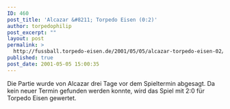```yaml
---
ID: 460
post_title: 'Alcazar &#8211; Torpedo Eisen (0:2)'
author: torpedophilip
post_excerpt: ""
layout: post
permalink: >
  http://fussball.torpedo-eisen.de/2001/05/05/alcazar-torpedo-eisen-02/
published: true
post_date: 2001-05-05 15:00:35
---
```

Die Partie wurde von Alcazar drei Tage vor dem Spieltermin abgesagt. Da kein neuer Termin gefunden werden konnte, wird das Spiel mit 2:0 für Torpedo Eisen gewertet.